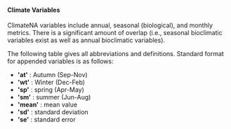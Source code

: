 #### Climate Variables

ClimateNA variables include annual, seasonal (biological), and monthly
metrics. There is a significant amount of overlap (i.e., seasonal
bioclimatic variables exist as well as annual bioclimatic variables).

The following table gives all abbreviations and definitions. Standard
format for appended variables is as follows:

-   **'at'** : Autumn (Sep-Nov)
-   **'wt'** : Winter (Dec-Feb)
-   **'sp'** : spring (Apr-May)
-   **'sm'** : summer (Jun-Aug)
-   **'mean'** : mean value
-   **'sd'** : standard deviation
-   **'se'** : standard error
